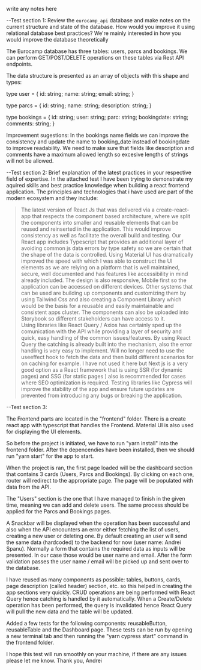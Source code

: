 write any notes here

--Test section 1: Review the `eurocamp_api` database and make notes on the current structure and state of the database. How would you improve it using relational database best practices? We're mainly interested in how you would improve the database theoretically

The Eurocamp database has three tables: users, parcs and bookings. 
We can perform GET/POST/DELETE operations on these tables via Rest API endpoints.

The data structure is presented as an array of objects with this shape and types: 

type user = {
    id: string;
    name: string;
    email: string;
}

type parcs = {
    id: string;
    name: string;
    description: string;
}

type bookings = {
    id: string;
    user: string;
    parc: string;
    bookingdate: string;
    comments: string;
}

Improvement sugestions:
In the bookings name fields we can improve the consistency and update the name to booking_date instead of bookingdate to improve readability.
We need to make sure that fields like description and comments have a maximum allowed length so excesive lengths of strings will not be allowed.


--Test section 2: Brief explanation of the latest practices in your respective field of expertise.
In the attached test I have been trying to demonstrate my aquired skills and best practice knowledge when building a react frontend application.
The principles and technologies that i have used are part of the modern ecosystem and they include:
>The latest version of React Js that was delivered via a create-react-app that respects the component based architecture, where we split the components into smaller and reusable elements that can be reused and reinserted in the application. This would improve consistency as well as facilitate the overall build and testing. 
>Our React app includes Typescript that provides an additional layer of avoiding common js data errors by type safety so we are certain that the shape of the data is controlled.
>Using Material UI has dramatically improved the speed with which I was able to construct the UI elements as we are relying on a platform that is well maintained, secure, well documented and has features like accessibility in mind already included. The design is also responsive, Mobile first so the application can be accessed on different devices. Other systems that can be used are building up components and customizing them by using Tailwind Css and also creating a Component Library which would be the basis for a reusable and easily maintainable and consistent apps cluster. The components can also be uploaded into Storybook so different stakeholders can have access to it.  
>Using libraries like React Query / Axios has certainly sped up the comunication with the API while providing a layer of security and quick, easy handling of the common issues/features. By using React Query the catching is already built into the mechanism, also the error handling is very easy to implement. Will no longer need to use the useeffect hook to fetch the data and then build different scenarios for on caching for example. 
>I have not used it here but Next js is a very good option as a React framework that is using SSR (for dynamic pages) and SSG (for static pages ) also is recommended for cases where SEO optimization is required. 
>Testing libraries like Cypress will improve the stability of the app and ensure future updates are prevented from introducing any bugs or breaking the application. 


--Test section 3:

The Frontend parts are located in the "frontend" folder. There is a create react app with typescript that handles the Frontend. Material UI is also used for displaying the UI elements. 

So before the project is initiated, we have to run "yarn install" into the frontend folder. After the depencendies have been installed, then we should run "yarn start" for the app to start. 

When the project is ran, the first page loaded will be the dashboard section that contains 3 cards (Users, Parcs and Bookings).
By clicking on each one, router will redirect to the appropriate page. The page will be populated with data from the API.

The "Users" section is the one that I have managed to finish in the given time, meaning we can add and delete users. 
The same process should be applied for the Parcs and Bookings pages.

A Snackbar will be displayed when the operation has been successful and also when the API encounters an error either fetching the list of users, creating a new user or deleting one. 
By default creating an user will send the same data (hardcoded) to the backend for now (user name: Andrei Spanu). Normally a form that contains the required data as inputs will be presented. In our case those would be user name and email. 
After the form validation passes the user name / email will be picked up and sent over to the database. 

I have reused as many components as possible: tables, buttons, cards, page description (called header) section, etc. so this helped in creating the app sections very quickly.
CRUD operations are being performed with React Query hence catching is handled by it automatically. When a Create/Delete operation has been performed, the query is invalidated hence React Query will pull the new data and the table will be updated.

Added a few tests for the following components: reusableButton, reusableTable and the Dashboard page. These tests can be run by opening a new terminal tab and then running the "yarn cypress start" command in the frontend folder.

I hope this test will run smoothly on your machine, if there are any issues please let me know.
Thank you, Andrei